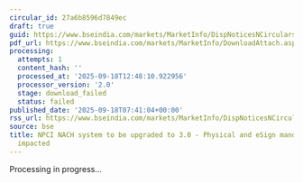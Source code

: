 ```yaml
---
circular_id: 27a6b8596d7849ec
draft: true
guid: https://www.bseindia.com/markets/MarketInfo/DispNoticesNCirculars.aspx?Noticeid={DFED192F-3B61-4C9C-A877-A0CED13D1422}&noticeno=20250918-4&dt=09/18/2025&icount=4&totcount=41&flag=0
pdf_url: https://www.bseindia.com/markets/MarketInfo/DownloadAttach.aspx?id=20250918-4&attachedId=
processing:
  attempts: 1
  content_hash: ''
  processed_at: '2025-09-18T12:48:10.922956'
  processor_version: '2.0'
  stage: download_failed
  status: failed
published_date: '2025-09-18T07:41:04+00:00'
rss_url: https://www.bseindia.com/markets/MarketInfo/DispNoticesNCirculars.aspx?Noticeid={DFED192F-3B61-4C9C-A877-A0CED13D1422}&noticeno=20250918-4&dt=09/18/2025&icount=4&totcount=41&flag=0
source: bse
title: NPCI NACH system to be upgraded to 3.0 - Physical and eSign mandate registration
  impacted
---
```


Processing in progress...